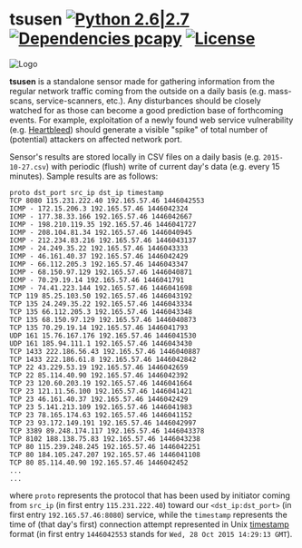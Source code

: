 # tsusen [![Python 2.6|2.7](https://img.shields.io/badge/python-2.6|2.7-blue.svg)](https://www.python.org/) [![Dependencies pcapy](https://img.shields.io/badge/dependencies-pcapy-yellow.svg)](https://github.com/CoreSecurity/pcapy) [![License](https://img.shields.io/badge/license-MIT-blue.svg)](https://github.com/stamparm/maltrail#license-mit)

![Logo](http://i.imgur.com/hH1cr49.png)

**tsusen** is a standalone sensor made for gathering information from the regular network traffic coming from the outside on a daily basis (e.g. mass-scans, service-scanners, etc.). Any disturbances should be closely watched for as those can become a good prediction base of forthcoming events. For example, exploitation of a newly found web service vulnerability (e.g. [Heartbleed](http://heartbleed.com/)) should generate a visible "spike" of total number of (potential) attackers on affected network port.

Sensor's results are stored locally in CSV files on a daily basis (e.g. `2015-10-27.csv`) with periodic (flush) write of current day's data (e.g. every 15 minutes). Sample results are as follows:

```
proto dst_port src_ip dst_ip timestamp
TCP 8080 115.231.222.40 192.165.57.46 1446042553
ICMP - 172.15.206.3 192.165.57.46 1446042324
ICMP - 177.38.33.166 192.165.57.46 1446042667
ICMP - 198.210.119.35 192.165.57.46 1446041727
ICMP - 208.104.81.34 192.165.57.46 1446040945
ICMP - 212.234.83.216 192.165.57.46 1446043137
ICMP - 24.249.35.22 192.165.57.46 1446043333
ICMP - 46.161.40.37 192.165.57.46 1446042429
ICMP - 66.112.205.3 192.165.57.46 1446043347
ICMP - 68.150.97.129 192.165.57.46 1446040871
ICMP - 70.29.19.14 192.165.57.46 1446041791
ICMP - 74.41.223.144 192.165.57.46 1446041698
TCP 119 85.25.103.50 192.165.57.46 1446043192
TCP 135 24.249.35.22 192.165.57.46 1446043334
TCP 135 66.112.205.3 192.165.57.46 1446043348
TCP 135 68.150.97.129 192.165.57.46 1446040873
TCP 135 70.29.19.14 192.165.57.46 1446041793
UDP 161 15.76.167.176 192.165.57.46 1446041530
UDP 161 185.94.111.1 192.165.57.46 1446043430
TCP 1433 222.186.56.43 192.165.57.46 1446040887
TCP 1433 222.186.61.8 192.165.57.46 1446042842
TCP 22 43.229.53.19 192.165.57.46 1446042659
TCP 22 85.114.40.90 192.165.57.46 1446042392
TCP 23 120.60.203.19 192.165.57.46 1446041664
TCP 23 121.11.56.100 192.165.57.46 1446041421
TCP 23 46.161.40.37 192.165.57.46 1446042429
TCP 23 5.141.213.109 192.165.57.46 1446041983
TCP 23 78.165.174.63 192.165.57.46 1446041152
TCP 23 93.172.149.191 192.165.57.46 1446042997
TCP 3389 89.248.174.117 192.165.57.46 1446043378
TCP 8102 188.138.75.83 192.165.57.46 1446043238
TCP 80 115.239.248.245 192.165.57.46 1446042251
TCP 80 184.105.247.207 192.165.57.46 1446041108
TCP 80 85.114.40.90 192.165.57.46 1446042452
...
...
```

where `proto` represents the protocol that has been used by initiator coming from `src_ip` (in first entry `115.231.222.40`) toward our `<dst_ip:dst_port>` (in first entry `192.165.57.46:8080`) service, while the `timestamp` represents the time of (that day's first) connection attempt represented in Unix [timestamp](http://www.onlineconversion.com/unix_time.htm) format (in first entry `1446042553` stands for `Wed, 28 Oct 2015 14:29:13 GMT`).
